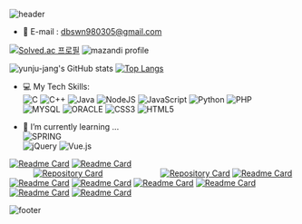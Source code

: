 <!--
**yunju-jang/yunju-jang** is a ✨ _special_ ✨ repository because its `README.md` (this file) appears on your GitHub profile.

Here are some ideas to get you started:

- 🔭 I’m currently working on ...
- 🌱 I’m currently learning ...
- 👯 I’m looking to collaborate on ...
- 🤔 I’m looking for help with ...
- 💬 Ask me about ...
- 📫 How to reach me: ...
- 😄 Pronouns: ...
- ⚡ Fun fact: ...
-->
![header](https://capsule-render.vercel.app/api?type=waving&color=FFC0D4&text=%20YUNJU%20%20&height=200&fontSize=90&fontColor=ffffff)

- 💬 E-mail : dbswn980305@gmail.com
<!-- - 😄 Pronouns: ...
- ⚡ Fun fact: ... 
 -->




[![Solved.ac 프로필](http://mazassumnida.wtf/api/v2/generate_badge?boj=dbswn9803)](https://solved.ac/dbswn9803)
![mazandi profile](http://mazandi.herokuapp.com/api?handle=dbswn9803&theme=cold)


![yunju-jang's GitHub stats](https://github-readme-stats.vercel.app/api?username=yunju-jang&show_icons=true&border_color=fff&include_all_commits=true&bg_color=30,ff8db1,ffd9e5&icon_color=fff&issue=hide&hide_border=true&title_color=fff&text_color=fff&orgs=We-T,SEND-WHICH,jangbogo-app)
[![Top Langs](https://github-readme-stats.vercel.app/api/top-langs/?username=yunju-jang&layout=compact&hide_border=true&bg_color=30,ff8db1,ffd9e5&text_color=fff&title_color=fff&orgs=We-T,SEND-WHICH,jangbogo-app)](https://github.com/yunju-jang/github-readme-stats)


- 💻 My Tech Skills: <br />
![C](https://img.shields.io/badge/c-%2300599C.svg?style=for-the-badge&logo=c&logoColor=white)
![C++](https://img.shields.io/badge/c++-%2300599C.svg?style=for-the-badge&logo=c%2B%2B&logoColor=white)
![Java](https://img.shields.io/badge/java-%23ED8B00.svg?style=for-the-badge&logo=java&logoColor=white)
![NodeJS](https://img.shields.io/badge/node.js-6DA55F?style=for-the-badge&logo=node.js&logoColor=white)
![JavaScript](https://img.shields.io/badge/javascript-%23323330.svg?style=for-the-badge&logo=javascript&logoColor=%23F7DF1E)
![Python](https://img.shields.io/badge/python-3670A0?style=for-the-badge&logo=python&logoColor=ffdd54)
![PHP](https://img.shields.io/badge/php-777BB4.svg?style=for-the-badge&logo=php&logoColor=white)<br/>
![MYSQL](https://img.shields.io/badge/mysql-%234479A1.svg?style=for-the-badge&logo=mysql&logoColor=white)
![ORACLE](https://img.shields.io/badge/oracle-%23F80000.svg?style=for-the-badge&logo=oracle&logoColor=white)
![CSS3](https://img.shields.io/badge/css3-%231572B6.svg?style=for-the-badge&logo=css3&logoColor=white)
![HTML5](https://img.shields.io/badge/html5-%23E34F26.svg?style=for-the-badge&logo=html5&logoColor=white)


- 🌱 I’m currently learning ... <br/>
![SPRING](https://img.shields.io/badge/typescript-6DB33F.svg?style=for-the-badge&logo=spring&logoColor=white)<br/>
![jQuery](https://img.shields.io/badge/jquery-%230769AD.svg?style=for-the-badge&logo=jquery&logoColor=white)
![Vue.js](https://img.shields.io/badge/vuejs-%2335495e.svg?style=for-the-badge&logo=vuedotjs&logoColor=%234FC08D)


[![Readme Card](https://github-readme-stats.vercel.app/api/pin/?username=yunju-jang&repo=WeT_SERVER)](https://github.com/We-T/WeT_SERVER)
[![Readme Card](https://github-readme-stats.vercel.app/api/pin/?username=yunju-jang&repo=SENDWHICH-web-server)](https://github.com/SEND-WHICH/SENDWHICH-web-server)</br>
   [![Repository Card](https://widget.realdeveloper.pro/api/card?user=yunju-jang&repo=WeT_SERVER)](https://github.com/We-T/WeT_SERVER)       
[![Repository Card](https://widget.realdeveloper.pro/api/card?user=yunju-jang&repo=SENDWHICH-web-server)](https://github.com/SEND-WHICH/SENDWHICH-web-server)
[![Readme Card](https://github-readme-stats.vercel.app/api/pin/?username=yunju-jang&repo=SENDWHICH-web-server)](https://github.com/SENDWHICH-web-server)
[![Readme Card](https://github-readme-stats.vercel.app/api/pin/?username=yunju-jang&repo=SENDWHICH-android)](https://github.com/SENDWHICH-android)
[![Readme Card](https://github-readme-stats.vercel.app/api/pin/?username=yunju-jang&repo=GURU2)](https://github.com/yunju-jang/GURU2)
[![Readme Card](https://github-readme-stats.vercel.app/api/pin/?username=yunju-jang&repo=Server)](https://github.com/Jangbogo-app/Server)
[![Readme Card](https://github-readme-stats.vercel.app/api/pin/?username=yunju-jang&repo=2018JavaProject_60sec)](https://github.com/yunju-jang/2018JavaProject_60sec)
[![Readme Card](https://github-readme-stats.vercel.app/api/pin/?username=yunju-jang&repo=KSJR-PROJECT)](https://github.com/yunju-jang/KSJR-PROJECT)
[![Readme Card](https://github-readme-stats.vercel.app/api/pin/?username=yunju-jang&repo=Algorithm)](https://github.com/yunju-jang/Algorithm)



![footer](https://capsule-render.vercel.app/api?section=footer&type=waving&color=FFC0D4)
